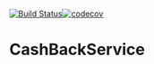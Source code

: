 [![Build Status](https://travis-ci.com/NailMukhametshin/CashBackService.svg?branch=master)](https://travis-ci.com/NailMukhametshin/CashBackService)[![codecov](https://codecov.io/gh/NailMukhametshin/CashBackService/branch/master/graph/badge.svg)](https://codecov.io/gh/NailMukhametshin/CashBackService)

# CashBackService

